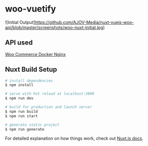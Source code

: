 # woo-vuetify

![Initial Output]https://github.com/AJOV-Media/nuxt-vuejs-woo-api/blob/master/screenshots/woo-nuxt-initial.jpg)

## API used

[Woo Commerce Docker Nginx](https://github.com/AJOV-Media/docker-wordpress-wpjson)

## Nuxt Build Setup

```bash
# install dependencies
$ npm install

# serve with hot reload at localhost:3000
$ npm run dev

# build for production and launch server
$ npm run build
$ npm run start

# generate static project
$ npm run generate
```

For detailed explanation on how things work, check out [Nuxt.js docs](https://nuxtjs.org).
